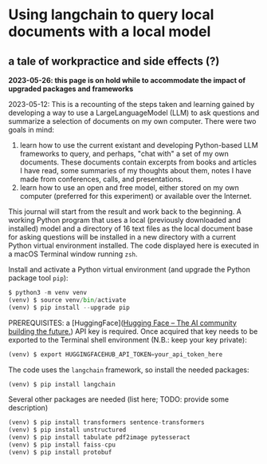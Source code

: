 # Using langchain to query local documents with a local model

## a tale of workpractice and side effects (?)

**2023-05-26: this page is on hold while to accommodate the impact of upgraded packages and frameworks**

2023-05-12: This is a recounting of the steps taken and learning gained by developing a way to use a LargeLanguageModel (LLM) to ask questions and summarize a selection of documents on my own computer. There were two goals in mind:
1. learn how to use the current existant and developing Python-based LLM frameworks to query, and perhaps, "chat with" a set of my own documents. These documents contain excerpts from books and articles I have read, some summaries of my thoughts about them, notes I have made from conferences, calls, and presentations.
2. learn how to use an open and free model, either stored on my own computer (preferred for this experiment) or available over the Internet.

This journal will start from the result and work back to the beginning. A working Python program that uses a local (previously downloaded and installed) model and a directory of 16 text files as the local document base for asking questions will be installed in a new directory with a current Python virtual environment installed. The code displayed here is executed in a macOS Terminal window running `zsh`.  

Install and activate a Python virtual environment (and upgrade the Python package tool `pip`):  
```Python
$ python3 -m venv venv
(venv) $ source venv/bin/activate
(venv) $ pip install --upgrade pip
```  
PREREQUISITES: a [HuggingFace]([Hugging Face – The AI community building the future.](https://huggingface.co/)) API key is required. Once acquired that key needs to be exported to the Terminal shell environment (N.B.: keep your key private):  
```Python
(venv) $ export HUGGINGFACEHUB_API_TOKEN=your_api_token_here
```  
The code uses the `langchain` framework, so install the needed packages:  
```python
(venv) $ pip install langchain
```  
Several other packages are needed (list here; TODO: provide some description)  
```python
(venv) $ pip install transformers sentence-transformers
(venv) $ pip install unstructured
(venv) $ pip install tabulate pdf2image pytesseract
(venv) $ pip install faiss-cpu
(venv) $ pip install protobuf
```  
